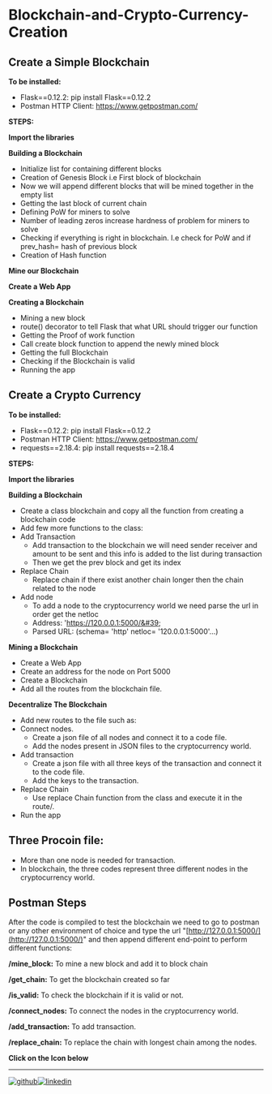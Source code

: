 # Blockchain-and-Crypto-Currency-Creation

## Create a Simple Blockchain

**To be installed:**

- Flask==0.12.2: pip install Flask==0.12.2
- Postman HTTP Client: https://www.getpostman.com/

**STEPS:**

**Import the libraries**

**Building a Blockchain**

- Initialize list for containing different blocks
- Creation of Genesis Block i.e First block of blockchain
- Now we will append different blocks that will be mined together in the empty list
- Getting the last block of current chain
- Defining PoW for miners to solve
- Number of leading zeros increase hardness of problem for miners to solve
- Checking if everything is right in blockchain. I.e check for PoW and if prev\_hash= hash of previous block
- Creation of Hash function

**Mine our Blockchain**

**Create a Web App**

**Creating a Blockchain**

- Mining a new block
- route() decorator to tell Flask that what URL should trigger our function
- Getting the Proof of work function
- Call create block function to append the newly mined block
- Getting the full Blockchain
- Checking if the Blockchain is valid
- Running the app

## Create a Crypto Currency

**To be installed:**

- Flask==0.12.2: pip install Flask==0.12.2
- Postman HTTP Client: https://www.getpostman.com/
- requests==2.18.4: pip install requests==2.18.4

**STEPS:**

**Import the libraries**

**Building a Blockchain**

- Create a class blockchain and copy all the function from creating a blockchain code
- Add few more functions to the class:
- Add Transaction
  - Add transaction to the blockchain we will need sender receiver and amount to be sent and this info is added to the list during transaction
  - Then we get the prev block and get its index
- Replace Chain
  - Replace chain if there exist another chain longer then the chain related to the node
- Add node
  - To add a node to the cryptocurrency world we need parse the url in order get the netloc
  - Address: &#39;https://120.0.0.1:5000/&#39;
  - Parsed URL: (schema= &#39;http&#39; netloc= &#39;120.0.0.1:5000&#39;...)

**Mining a Blockchain**

- Create a Web App
- Create an address for the node on Port 5000
- Create a Blockchain
- Add all the routes from the blockchain file.

**Decentralize The Blockchain**

- Add new routes to the file such as:
- Connect nodes.
  - Create a json file of all nodes and connect it to a code file.
  - Add the nodes present in JSON files to the cryptocurrency world.
- Add transaction
  - Create a json file with all three keys of the transaction and connect it to the code file.
  - Add the keys to the transaction.
- Replace Chain
  - Use replace Chain function from the class and execute it in the route/\.
- Run the app

## Three Procoin file:
- More than one node is needed for transaction.
- In blockchain, the three codes represent three different nodes in the cryptocurrency world.


## Postman Steps

After the code is compiled to test the blockchain we need to go to postman or any other environment of choice and type the url &quot;[http://127.0.0.1:5000/](http://127.0.0.1:5000/)&quot; and then append different end-point to perform different functions:

**/mine\_block:** To mine a new block and add it to block chain

**/get\_chain:** To get the blockchain created so far

**/is\_valid:** To check the blockchain if it is valid or not.

**/connect\_nodes:** To connect the nodes in the cryptocurrency world.

**/add\_transaction:** To add transaction.

**/replace\_chain:** To replace the chain with longest chain among the nodes.

**Click on the Icon below**

[1]: http://www.github.com/Pragya0810
[2]: https://www.linkedin.com/in/pragya-chhajer-5a5aa6159/


---
[![github](https://cloud.githubusercontent.com/assets/17016297/18839843/0e06a67a-83d2-11e6-993a-b35a182500e0.png)][1][![linkedin](https://cloud.githubusercontent.com/assets/17016297/18839848/0fc7e74e-83d2-11e6-8c6a-277fc9d6e067.png)][2]
